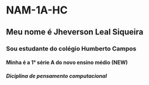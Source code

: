 # NAM-1A-HC
## Meu nome é Jheverson Leal Siqueira
### Sou estudante do colégio Humberto Campos
#### Minha é a 1° série A do novo ensino médio (NEW)
##### Diciplina de pensamento computacional
